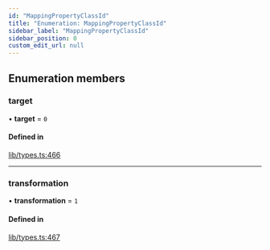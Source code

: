 ```yaml
---
id: "MappingPropertyClassId"
title: "Enumeration: MappingPropertyClassId"
sidebar_label: "MappingPropertyClassId"
sidebar_position: 0
custom_edit_url: null
---
```


## Enumeration members

### target

• **target** = `0`

#### Defined in

[lib/types.ts:466](https://github.com/nartc/mapper/blob/f06bf24a/packages/core/src/lib/types.ts#L466)

___

### transformation

• **transformation** = `1`

#### Defined in

[lib/types.ts:467](https://github.com/nartc/mapper/blob/f06bf24a/packages/core/src/lib/types.ts#L467)

